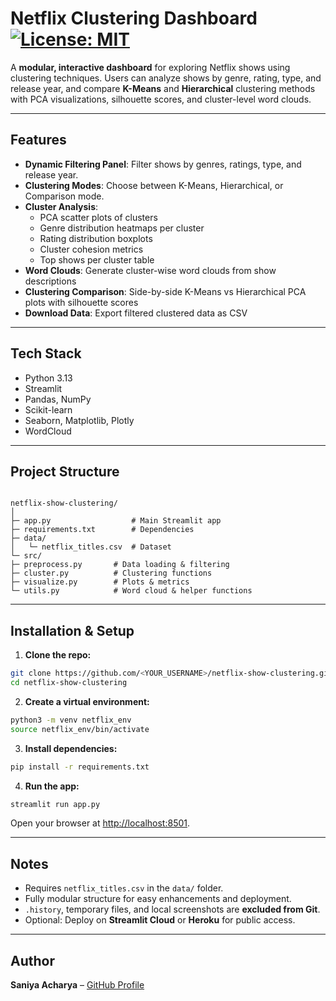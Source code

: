
# Netflix Clustering Dashboard[![License: MIT](https://img.shields.io/badge/License-MIT-yellow.svg)](LICENSE)

A **modular, interactive dashboard** for exploring Netflix shows using clustering techniques. Users can analyze shows by genre, rating, type, and release year, and compare **K-Means** and **Hierarchical** clustering methods with PCA visualizations, silhouette scores, and cluster-level word clouds.

---

## Features

* **Dynamic Filtering Panel**: Filter shows by genres, ratings, type, and release year.
* **Clustering Modes**: Choose between K-Means, Hierarchical, or Comparison mode.
* **Cluster Analysis**:
  * PCA scatter plots of clusters
  * Genre distribution heatmaps per cluster
  * Rating distribution boxplots
  * Cluster cohesion metrics
  * Top shows per cluster table
* **Word Clouds**: Generate cluster-wise word clouds from show descriptions
* **Clustering Comparison**: Side-by-side K-Means vs Hierarchical PCA plots with silhouette scores
* **Download Data**: Export filtered clustered data as CSV

---

## Tech Stack

* Python 3.13  
* Streamlit  
* Pandas, NumPy  
* Scikit-learn  
* Seaborn, Matplotlib, Plotly  
* WordCloud  

---

## Project Structure

```

netflix-show-clustering/
│
├─ app.py                  # Main Streamlit app
├─ requirements.txt        # Dependencies
├─ data/
│   └─ netflix_titles.csv  # Dataset
└─ src/
├─ preprocess.py       # Data loading & filtering
├─ cluster.py          # Clustering functions
├─ visualize.py        # Plots & metrics
└─ utils.py            # Word cloud & helper functions

````

---

## Installation & Setup

1. **Clone the repo:**

```bash
git clone https://github.com/<YOUR_USERNAME>/netflix-show-clustering.git      
cd netflix-show-clustering
````

2. **Create a virtual environment:**

```bash
python3 -m venv netflix_env
source netflix_env/bin/activate
```

3. **Install dependencies:**

```bash
pip install -r requirements.txt
```

4. **Run the app:**

```bash
streamlit run app.py
```

Open your browser at [http://localhost:8501](http://localhost:8501).

---

## Notes

* Requires `netflix_titles.csv` in the `data/` folder.
* Fully modular structure for easy enhancements and deployment.
* `.history`, temporary files, and local screenshots are **excluded from Git**.
* Optional: Deploy on **Streamlit Cloud** or **Heroku** for public access.

---

## Author

**Saniya Acharya** – [GitHub Profile](https://github.com/saniyaacharya04)
